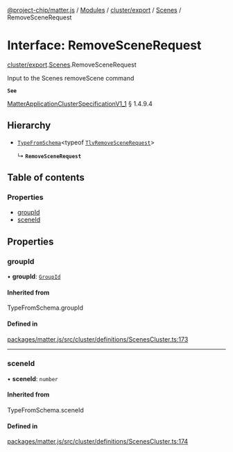 [@project-chip/matter.js](../README.md) / [Modules](../modules.md) / [cluster/export](../modules/cluster_export.md) / [Scenes](../modules/cluster_export.Scenes.md) / RemoveSceneRequest

# Interface: RemoveSceneRequest

[cluster/export](../modules/cluster_export.md).[Scenes](../modules/cluster_export.Scenes.md).RemoveSceneRequest

Input to the Scenes removeScene command

**`See`**

[MatterApplicationClusterSpecificationV1_1](spec_export.MatterApplicationClusterSpecificationV1_1.md) § 1.4.9.4

## Hierarchy

- [`TypeFromSchema`](../modules/tlv_export.md#typefromschema)\<typeof [`TlvRemoveSceneRequest`](../modules/cluster_export.Scenes.md#tlvremovescenerequest)\>

  ↳ **`RemoveSceneRequest`**

## Table of contents

### Properties

- [groupId](cluster_export.Scenes.RemoveSceneRequest.md#groupid)
- [sceneId](cluster_export.Scenes.RemoveSceneRequest.md#sceneid)

## Properties

### groupId

• **groupId**: [`GroupId`](../modules/datatype_export.md#groupid)

#### Inherited from

TypeFromSchema.groupId

#### Defined in

[packages/matter.js/src/cluster/definitions/ScenesCluster.ts:173](https://github.com/project-chip/matter.js/blob/3adaded6/packages/matter.js/src/cluster/definitions/ScenesCluster.ts#L173)

___

### sceneId

• **sceneId**: `number`

#### Inherited from

TypeFromSchema.sceneId

#### Defined in

[packages/matter.js/src/cluster/definitions/ScenesCluster.ts:174](https://github.com/project-chip/matter.js/blob/3adaded6/packages/matter.js/src/cluster/definitions/ScenesCluster.ts#L174)
